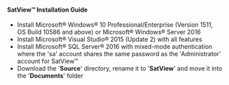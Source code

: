 #### SatView™ Installation Guide<br />
- Install Microsoft® Windows® 10 Professional/Enterprise (Version 1511, OS Build 10586 and above) or Microsoft® Windows® Server 2016
- Install Microsoft® Visual Studio® 2015 (Update 2) with all features
- Install Microsoft® SQL Server® 2016 with mixed-mode authentication where the 'sa' account shares the same password as the 'Administrator' account for SatView™
- Download the '**Source**' directory, rename it to '**SatView**' and move it into the '**Documents**' folder
